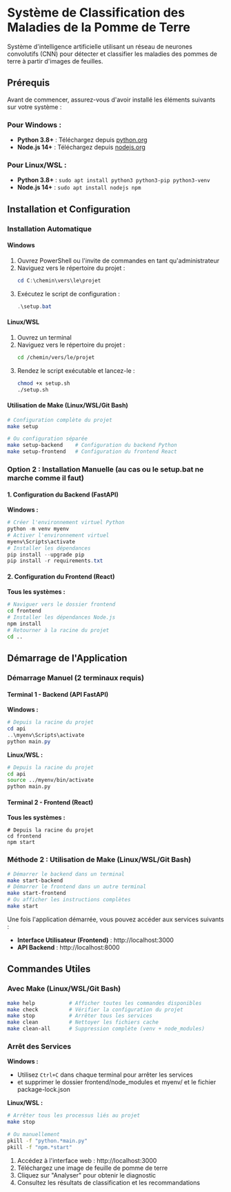 # Système de Classification des Maladies de la Pomme de Terre

Système d'intelligence artificielle utilisant un réseau de neurones convolutifs (CNN) pour détecter et classifier les maladies des pommes de terre à partir d'images de feuilles.

## Prérequis

Avant de commencer, assurez-vous d'avoir installé les éléments suivants sur votre système :

### Pour Windows :
- **Python 3.8+** : Téléchargez depuis [python.org](https://python.org)
- **Node.js 14+** : Téléchargez depuis [nodejs.org](https://nodejs.org)

### Pour Linux/WSL :
- **Python 3.8+** : `sudo apt install python3 python3-pip python3-venv`
- **Node.js 14+** : `sudo apt install nodejs npm`

## Installation et Configuration

### Installation Automatique

#### Windows
1. Ouvrez PowerShell ou l'invite de commandes en tant qu'administrateur
2. Naviguez vers le répertoire du projet :
   ```powershell
   cd C:\chemin\vers\le\projet
   ```
3. Exécutez le script de configuration :
   ```powershell
   .\setup.bat
   ```

#### Linux/WSL
1. Ouvrez un terminal
2. Naviguez vers le répertoire du projet :
   ```bash
   cd /chemin/vers/le/projet
   ```
3. Rendez le script exécutable et lancez-le :
   ```bash
   chmod +x setup.sh
   ./setup.sh
   ```

#### Utilisation de Make (Linux/WSL/Git Bash)
```bash
# Configuration complète du projet
make setup

# Ou configuration séparée
make setup-backend    # Configuration du backend Python
make setup-frontend   # Configuration du frontend React
```

### Option 2 : Installation Manuelle (au cas ou le setup.bat ne marche comme il faut)

#### 1. Configuration du Backend (FastAPI)

**Windows :**
```powershell
# Créer l'environnement virtuel Python
python -m venv myenv
# Activer l'environnement virtuel
myenv\Scripts\activate
# Installer les dépendances
pip install --upgrade pip
pip install -r requirements.txt
```

#### 2. Configuration du Frontend (React)

**Tous les systèmes :**
```bash
# Naviguer vers le dossier frontend
cd frontend
# Installer les dépendances Node.js
npm install
# Retourner à la racine du projet
cd ..
```

## Démarrage de l'Application

###  Démarrage Manuel (2 terminaux requis)

#### Terminal 1 - Backend (API FastAPI)

**Windows :**
```powershell
# Depuis la racine du projet
cd api
..\myenv\Scripts\activate
python main.py
```

**Linux/WSL :**
```bash
# Depuis la racine du projet
cd api
source ../myenv/bin/activate
python main.py
```

#### Terminal 2 - Frontend (React)

**Tous les systèmes :**
```
# Depuis la racine du projet
cd frontend
npm start
```

### Méthode 2 : Utilisation de Make (Linux/WSL/Git Bash)

```bash
# Démarrer le backend dans un terminal
make start-backend
# Démarrer le frontend dans un autre terminal
make start-frontend
# Ou afficher les instructions complètes
make start
```


Une fois l'application démarrée, vous pouvez accéder aux services suivants :

- **Interface Utilisateur (Frontend)** : http://localhost:3000
- **API Backend** : http://localhost:8000

## Commandes Utiles
### Avec Make (Linux/WSL/Git Bash)
```bash
make help           # Afficher toutes les commandes disponibles
make check          # Vérifier la configuration du projet
make stop           # Arrêter tous les services
make clean          # Nettoyer les fichiers cache
make clean-all      # Suppression complète (venv + node_modules)
```

### Arrêt des Services

**Windows :**
- Utilisez `Ctrl+C` dans chaque terminal pour arrêter les services
- et supprimer le dossier frontend/node_modules et myenv/ et le fichier package-lock.json

**Linux/WSL :**
```bash
# Arrêter tous les processus liés au projet
make stop

# Ou manuellement
pkill -f "python.*main.py"
pkill -f "npm.*start"
```


1. Accédez à l'interface web : http://localhost:3000
2. Téléchargez une image de feuille de pomme de terre
3. Cliquez sur "Analyser" pour obtenir le diagnostic
4. Consultez les résultats de classification et les recommandations